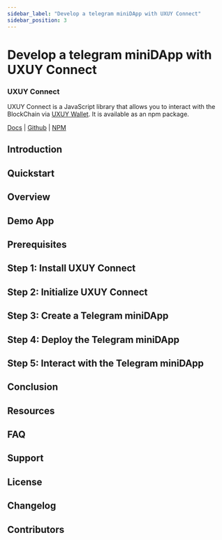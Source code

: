 ```yaml
---
sidebar_label: "Develop a telegram miniDApp with UXUY Connect"
sidebar_position: 3
---
```


# Develop a telegram miniDApp with UXUY Connect

### UXUY Connect

UXUY Connect is a JavaScript library that allows you to interact with the BlockChain via [UXUY Wallet](https://t.me/UXUYbot). It is available as an npm package.

[Docs](/docs/developers/dapp-telegram-quickstart.md) 
| [Github](https://github.com/uxuyprotocol)
| [NPM](https://npmjs.com/package/uxuy-connect)


## Introduction

## Quickstart

## Overview

## Demo App

## Prerequisites

## Step 1: Install UXUY Connect

## Step 2: Initialize UXUY Connect

## Step 3: Create a Telegram miniDApp

## Step 4: Deploy the Telegram miniDApp

## Step 5: Interact with the Telegram miniDApp

## Conclusion


## Resources

## FAQ

## Support

## License

## Changelog

## Contributors

